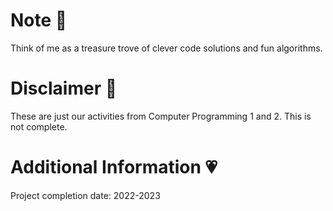 # Note 🍥
Think of me as a treasure trove of clever code solutions and fun algorithms. 

# Disclaimer 🎀
These are just our activities from Computer Programming 1 and 2. This is not complete. 
   
# Additional Information 💗
Project completion date: 2022-2023
